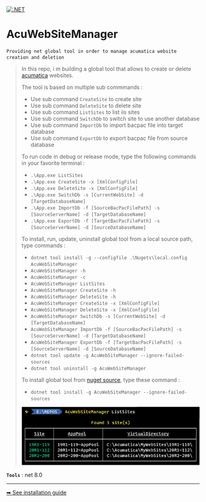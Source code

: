 ﻿[![.NET](https://github.com/aimenux/AcuWebSiteManager/actions/workflows/ci.yml/badge.svg)](https://github.com/aimenux/AcuWebSiteManager/actions/workflows/ci.yml)

# AcuWebSiteManager
```
Providing net global tool in order to manage acumatica website creation and deletion
```

> In this repo, i m building a global tool that allows to create or delete [acumatica](https://www.acumatica.com/) websites.
>
> The tool is based on multiple sub commmands :
> - Use sub command `CreateSite` to create site
> - Use sub command `DeleteSite` to delete site
> - Use sub command `ListSites` to list iis sites
> - Use sub command `SwitchDb` to switch site to use another database
> - Use sub command `ImportDb` to import bacpac file into target database
> - Use sub command `ExportDb` to export bacpac file from source database
>
> To run code in debug or release mode, type the following commands in your favorite terminal : 
> - `.\App.exe ListSites`
> - `.\App.exe CreateSite -x [XmlConfigFile]`
> - `.\App.exe DeleteSite -x [XmlConfigFile]`
> - `.\App.exe SwitchDb -s [CurrentWebSite] -d [TargetDatabaseName]`
> - `.\App.exe ImportDb -f [SourceBacPacFilePath] -s [SourceServerName] -d [TargetDatabaseName]`
> - `.\App.exe ExportDb -f [TargetBacPacFilePath] -s [SourceServerName] -d [SourceDatabaseName]`
>
> To install, run, update, uninstall global tool from a local source path, type commands :
> - `dotnet tool install -g --configfile .\Nugets\local.config AcuWebSiteManager`
> - `AcuWebSiteManager -h`
> - `AcuWebSiteManager -c`
> - `AcuWebSiteManager ListSites`
> - `AcuWebSiteManager CreateSite -h`
> - `AcuWebSiteManager DeleteSite -h`
> - `AcuWebSiteManager CreateSite -x [XmlConfigFile]`
> - `AcuWebSiteManager DeleteSite -x [XmlConfigFile]`
> - `AcuWebSiteManager SwitchDb -s [CurrentWebSite] -d [TargetDatabaseName]`
> - `AcuWebSiteManager ImportDb -f [SourceBacPacFilePath] -s [SourceServerName] -d [TargetDatabaseName]`
> - `AcuWebSiteManager ExportDb -f [TargetBacPacFilePath] -s [SourceServerName] -d [SourceDatabaseName]`
> - `dotnet tool update -g AcuWebSiteManager --ignore-failed-sources`
> - `dotnet tool uninstall -g AcuWebSiteManager`
>
> To install global tool from [nuget source](https://www.nuget.org/packages/AcuWebSiteManager), type these command :
> - `dotnet tool install -g AcuWebSiteManager --ignore-failed-sources`
>
>
> ![ListSitesScreen](Screenshots/ListSitesScreen.png)
>

**`Tools`** : net 8.0

---

<div style="display: flex; justify-content: space-between">
  <a href="./INSTALLATION-GUIDE.md"> ➡ See installation guide </a>
</div>